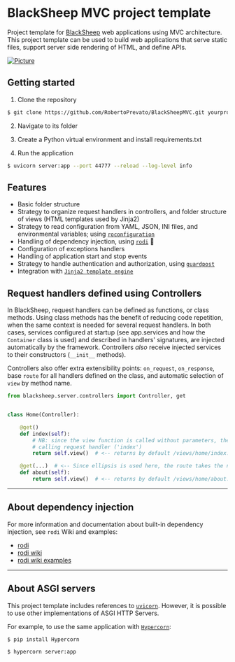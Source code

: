 # BlackSheep MVC project template
Project template for [BlackSheep](https://github.com/RobertoPrevato/BlackSheep) web applications using MVC architecture. This project template
can be used to build web applications that serve static files, support server side rendering of HTML, and define APIs.

[![Picture](https://labeuwstacc.blob.core.windows.net/posts/blacksheep-mvc.png)](#blacksheep-mvc-project-template)

## Getting started
1. Clone the repository

```bash
$ git clone https://github.com/RobertoPrevato/BlackSheepMVC.git yourproject
```

2. Navigate to its folder

3. Create a Python virtual environment and install requirements.txt

4. Run the application
```bash
$ uvicorn server:app --port 44777 --reload --log-level info
```

## Features
* Basic folder structure
* Strategy to organize request handlers in controllers, and folder structure of views (HTML templates used by Jinja2)
* Strategy to read configuration from YAML, JSON, INI files, and environmental variables; using [`roconfiguration`](https://github.com/RobertoPrevato/roconfiguration)
* Handling of dependency injection, using [`rodi`](https://github.com/RobertoPrevato/rodi) :tulip:
* Configuration of exceptions handlers
* Handling of application start and stop events
* Strategy to handle authentication and authorization, using [`guardpost`](https://github.com/RobertoPrevato/GuardPost)
* Integration with [`Jinja2 template engine`](http://jinja.pocoo.org/docs/2.10/)

## Request handlers defined using Controllers
In BlackSheep, request handlers can be defined as functions, or class methods.
Using class methods has the benefit of reducing code repetition, when the same context is needed for several request handlers.
In both cases, services configured at startup (see app.services and how the `Container` class is used) and described in handlers' signatures, are injected automatically by the framework.
Controllers *also* receive injected services to their constructors (`__init__` methods).

Controllers also offer extra extensibility points: `on_request`, `on_response`, base `route` for all handlers defined on the class, and automatic selection of `view` by method name.

```python
from blacksheep.server.controllers import Controller, get


class Home(Controller):

    @get()
    def index(self):
        # NB: since the view function is called without parameters, the name is obtained from the
        # calling request handler ('index')
        return self.view()  # <-- returns by default /views/home/index.html

    @get(...)  # <-- Since ellipsis is used here, the route takes the name of the request handler: '/about'
    def about(self):
        return self.view()  # <-- returns by default /views/home/about.html
```

---

## About dependency injection
For more information and documentation about built-in dependency injection, see `rodi` Wiki and examples:

* [rodi](https://github.com/RobertoPrevato/rodi)
* [rodi wiki](https://github.com/RobertoPrevato/rodi/wiki)
* [rodi wiki examples](https://github.com/RobertoPrevato/rodi/wiki/Examples)

---

## About ASGI servers
This project template includes references to [`uvicorn`](uvicorn.org). However, it is possible to use other implementations of ASGI HTTP Servers.

For example, to use the same application with [`Hypercorn`](https://pypi.org/project/Hypercorn/):

```bash
$ pip install Hypercorn

$ hypercorn server:app
```
